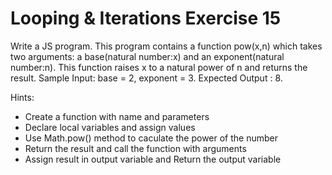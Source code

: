 # Looping & Iterations Exercise 15

Write a JS program. This program contains a function pow(x,n) which takes two arguments: a base(natural number:x) and an exponent(natural number:n). This function raises x to a natural power of n and returns the result. Sample Input: base = 2, exponent = 3. Expected Output : 8.

Hints:

- Create a function with name and parameters
- Declare local variables and assign values
- Use Math.pow() method to caculate the power of the number
- Return the result and call the function with arguments
- Assign result in output variable and Return the output variable